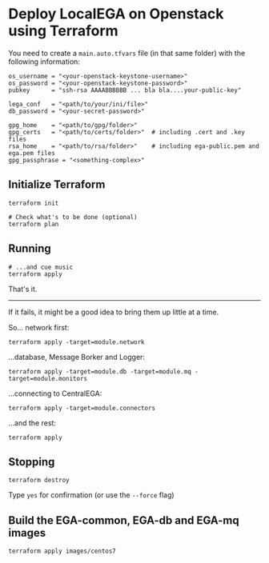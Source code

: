 # Deploy LocalEGA on Openstack using Terraform

You need to create a `main.auto.tfvars` file (in that same folder) with the following information:

	os_username = "<your-openstack-keystone-username>"
	os_password = "<your-openstack-keystone-password>"
	pubkey      = "ssh-rsa AAAABBBBBB ... bla bla....your-public-key"
	
	lega_conf   = "<path/to/your/ini/file>"
	db_password = "<your-secret-password>"

	gpg_home    = "<path/to/gpg/folder>"
	gpg_certs   = "<path/to/certs/folder>"  # including .cert and .key files
	rsa_home    = "<path/to/rsa/folder>"    # including ega-public.pem and ega.pem files
	gpg_passphrase = "<something-complex>"

## Initialize Terraform

	terraform init
	
	# Check what's to be done (optional)
	terraform plan
	
## Running

	# ...and cue music
	terraform apply
	
That's it.	

----
If it fails, it might be a good idea to bring them up little at a time.

So... network first:

	terraform apply -target=module.network

...database, Message Borker and Logger:

	terraform apply -target=module.db -target=module.mq -target=module.monitors

...connecting to CentralEGA:

	terraform apply -target=module.connectors

...and the rest:

	terraform apply

## Stopping

	terraform destroy

Type `yes` for confirmation (or use the `--force` flag)

## Build the EGA-common, EGA-db and EGA-mq images

	terraform apply images/centos7
